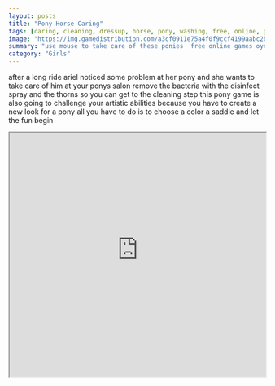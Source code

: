 ```yaml
---
layout: posts
title: "Pony Horse Caring"
tags: [caring, cleaning, dressup, horse, pony, washing, free, online, games, oyna, game, free, games, play, play, games]
image: "https://img.gamedistribution.com/a3cf0911e75a4f0f9ccf4199aabc2bb7.jpg"
summary: "use mouse to take care of these ponies  free online games oyna game free games play play games"
category: "Girls"
---
```


after a long ride ariel noticed some problem at her pony and she wants to take care of him at your ponys salon remove the bacteria with the disinfect spray and the thorns so you can get to the cleaning step this pony game is also going to challenge your artistic abilities because you have to create a new look for a pony all you have to do is to choose a color a saddle and let the fun begin

<iframe width="100%" height="480px;" src="https://flash.gamedistribution.com?game=a3cf0911e75a4f0f9ccf4199aabc2bb7"></iframe>